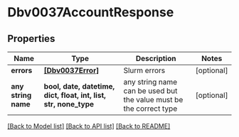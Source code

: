# Dbv0037AccountResponse


## Properties
Name | Type | Description | Notes
------------ | ------------- | ------------- | -------------
**errors** | [**[Dbv0037Error]**](Dbv0037Error.md) | Slurm errors | [optional] 
**any string name** | **bool, date, datetime, dict, float, int, list, str, none_type** | any string name can be used but the value must be the correct type | [optional]

[[Back to Model list]](../README.md#documentation-for-models) [[Back to API list]](../README.md#documentation-for-api-endpoints) [[Back to README]](../README.md)


